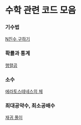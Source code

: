 # 수학 관련 코드 모음   

### 기수법
[N진수 구하기](https://github.com/kjsu0209/CodingTest/blob/master/programmers/p17687.py)

### 확률과 통계
[행렬곱](https://github.com/kjsu0209/CodingTest/blob/master/programmers/p12949.py)

### 소수
[에라토스테네스의 체](https://github.com/kjsu0209/CodingTest/blob/master/programmers/p12921.py)

### 최대공약수, 최소공배수
[재귀 풀이](https://github.com/kjsu0209/CodingTest/blob/master/programmers/p12940.py)
